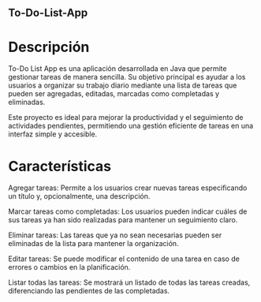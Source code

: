 ## To-Do-List-App

# Descripción

To-Do List App es una aplicación desarrollada en Java que permite gestionar tareas de manera sencilla. Su objetivo principal es ayudar a los usuarios a organizar su trabajo diario mediante una lista de tareas que pueden ser agregadas, editadas, marcadas como completadas y eliminadas.

Este proyecto es ideal para mejorar la productividad y el seguimiento de actividades pendientes, permitiendo una gestión eficiente de tareas en una interfaz simple y accesible.

# Características

Agregar tareas: Permite a los usuarios crear nuevas tareas especificando un título y, opcionalmente, una descripción.

Marcar tareas como completadas: Los usuarios pueden indicar cuáles de sus tareas ya han sido realizadas para mantener un seguimiento claro.

Eliminar tareas: Las tareas que ya no sean necesarias pueden ser eliminadas de la lista para mantener la organización.

Editar tareas: Se puede modificar el contenido de una tarea en caso de errores o cambios en la planificación.

Listar todas las tareas: Se mostrará un listado de todas las tareas creadas, diferenciando las pendientes de las completadas.
